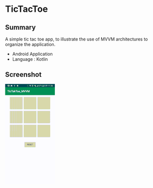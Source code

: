 # TicTacToe

## Summary
A simple tic tac toe app, to illustrate the use of MVVM architectures to organize the application.
 
 - Android Application
 - Language : Kotlin
 
 
## Screenshot

![screenshot](run_mvvm.gif)
